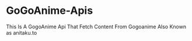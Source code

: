 # GoGoAnime-Apis
This Is A GogoAnime Api That Fetch Content From Gogoanime Also Known as anitaku.to
